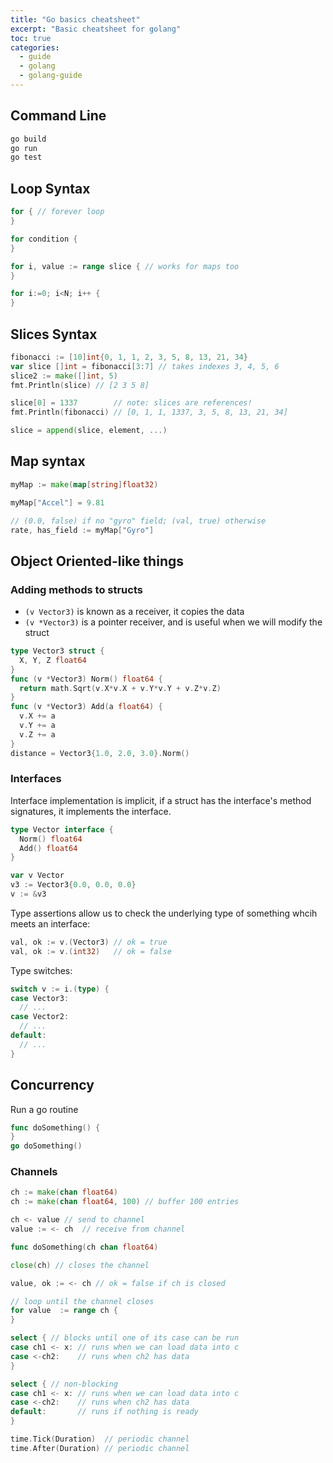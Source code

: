 ```yaml
---
title: "Go basics cheatsheet"
excerpt: "Basic cheatsheet for golang"
toc: true
categories:
  - guide
  - golang
  - golang-guide
---
```


## Command Line

```sh
go build
go run
go test
```

## Loop Syntax

```go
for { // forever loop
}
```
```go
for condition { 
}
```
```go
for i, value := range slice { // works for maps too
}
```
```go
for i:=0; i<N; i++ {
}
```

## Slices Syntax

```go
fibonacci := [10]int{0, 1, 1, 2, 3, 5, 8, 13, 21, 34}
var slice []int = fibonacci[3:7] // takes indexes 3, 4, 5, 6
slice2 := make([]int, 5)
fmt.Println(slice) // [2 3 5 8]
```
```go
slice[0] = 1337        // note: slices are references!
fmt.Println(fibonacci) // [0, 1, 1, 1337, 3, 5, 8, 13, 21, 34]
```
```go
slice = append(slice, element, ...)
```

## Map syntax

```go
myMap := make(map[string]float32)
```
```go
myMap["Accel"] = 9.81
```
```go
// (0.0, false) if no "gyro" field; (val, true) otherwise
rate, has_field := myMap["Gyro"] 
```

## Object Oriented-like things

### Adding methods to structs

- `(v Vector3)` is known as a receiver, it copies the data
- `(v *Vector3)` is a pointer receiver, and is useful when we will modify the struct

```go
type Vector3 struct {
  X, Y, Z float64
}
func (v *Vector3) Norm() float64 {
  return math.Sqrt(v.X*v.X + v.Y*v.Y + v.Z*v.Z)
}
func (v *Vector3) Add(a float64) {
  v.X += a
  v.Y += a
  v.Z += a
}
distance = Vector3{1.0, 2.0, 3.0}.Norm()
```

### Interfaces

Interface implementation is implicit, if a struct has the interface's method signatures, it implements the interface.

```go
type Vector interface {
  Norm() float64
  Add() float64
}

var v Vector
v3 := Vector3{0.0, 0.0, 0.0}
v := &v3
```

Type assertions allow us to check the underlying type of something whcih meets an interface:
```go
val, ok := v.(Vector3) // ok = true
val, ok := v.(int32)   // ok = false
```

Type switches:
```go
switch v := i.(type) {
case Vector3:
  // ...
case Vector2:
  // ...
default:
  // ...
}
```

## Concurrency 

Run a go routine
```go
func doSomething() {
}
go doSomething()
```

### Channels

```go
ch := make(chan float64)
ch := make(chan float64, 100) // buffer 100 entries
```

```go
ch <- value // send to channel
value := <- ch  // receive from channel
```

```go
func doSomething(ch chan float64)
```

```go
close(ch) // closes the channel
```

```go
value, ok := <- ch // ok = false if ch is closed
```

```go
// loop until the channel closes 
for value  := range ch {
}
```

```go
select { // blocks until one of its case can be run
case ch1 <- x: // runs when we can load data into c
case <-ch2:    // runs when ch2 has data
}
```
```go
select { // non-blocking
case ch1 <- x: // runs when we can load data into c
case <-ch2:    // runs when ch2 has data
default:       // runs if nothing is ready
}
```
```go
time.Tick(Duration)  // periodic channel
time.After(Duration) // periodic channel
```
